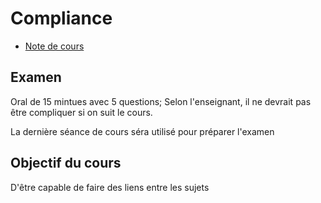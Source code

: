 # Compliance

 - [Note de cours](note.md)

## Examen

Oral de 15 mintues avec 5 questions; Selon l'enseignant, il ne devrait pas être compliquer si on suit le cours.

La dernière séance de cours séra utilisé pour préparer l'examen

## Objectif du cours

D'être capable de faire des liens entre les sujets

